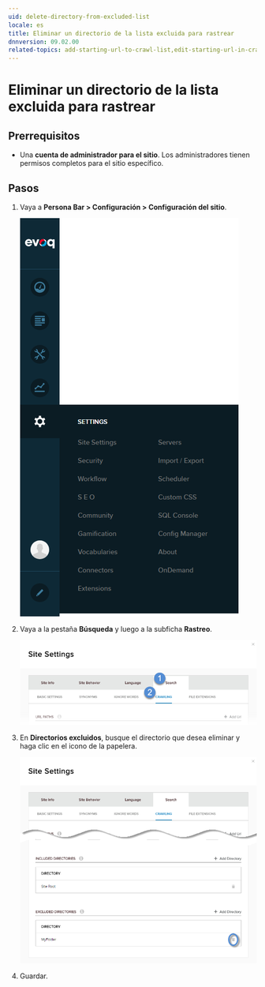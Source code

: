 ```yaml
---
uid: delete-directory-from-excluded-list
locale: es
title: Eliminar un directorio de la lista excluida para rastrear
dnnversion: 09.02.00
related-topics: add-starting-url-to-crawl-list,edit-starting-url-in-crawl-list,delete-starting-url-from-crawl-list,add-directory-to-included-list,delete-directory-from-included-list,add-directory-to-excluded-list,add-file-extension-to-included-or-excluded-list,delete-file-extension-from-included-or-excluded-list
---
```


# Eliminar un directorio de la lista excluida para rastrear

## Prerrequisitos

*   Una **cuenta de administrador para el sitio**. Los administradores tienen permisos completos para el sitio específico.

## Pasos

1. Vaya a **Persona Bar \> Configuración \> Configuración del sitio**.
    
    ![Persona Bar > Configuración > Configuración del sitio](/images/scr-pbar-host-Settings-E91.png)
    
2.  Vaya a la pestaña **Búsqueda** y luego a la subficha **Rastreo**.
    
    ![Búsqueda > Rastreo](/images/scr-pbtabs-all-Settings-SiteSettings-Search-Crawling-E90.png)
    
3.  En **Directorios excluidos**, busque el directorio que desea eliminar y haga clic en el icono de la papelera.
              
    ![](/images/scr-SiteSettings-Search-Crawling-ExcludedDirectories-delete-E90.png)
              
4.  Guardar.
